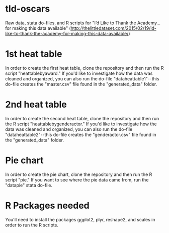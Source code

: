 # tld-oscars
Raw data, stata do-files, and R scripts for "I’d Like to Thank the Academy…for making this data available" (http://thelittledataset.com/2015/02/19/id-like-to-thank-the-academy-for-making-this-data-available/)

# 1st heat table
In order to create the first heat table, clone the repository and then run the R script "heattablebyaward." If you'd like to investigate how the data was cleaned and organized, you can also run the do-file "dataheattable1"--this do-file creates the "master.csv" file found in the "generated_data" folder. 

# 2nd heat table
In order to create the second heat table, clone the repository and then run the R script "heattablebygenderactor." If you'd like to investigate how the data was cleaned and organized, you can also run the do-file "dataheattable2"--this do-file creates the "genderactor.csv" file found in the "generated_data" folder. 

# Pie chart
In order to create the pie chart, clone the repository and then run the R script "pie." If you want to see where the pie data came from, run the "datapie" stata do-file.

# R Packages needed
You'll need to install the packages ggplot2, plyr, reshape2, and scales in order to run the R scripts.
